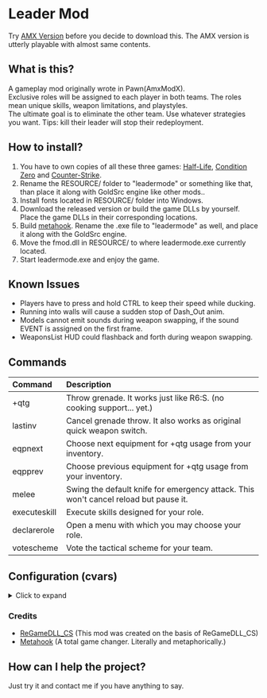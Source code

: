 # Leader Mod
Try [AMX Version](https://github.com/ShingekiNoRex/CS1.6-LeaderMode) before you decide to download this. The AMX version is utterly playable with almost same contents.

## What is this?
A gameplay mod originally wrote in Pawn(AmxModX).<br/>
Exclusive roles will be assigned to each player in both teams. The roles mean unique skills, weapon limitations, and playstyles.<br/>
The ultimate goal is to eliminate the other team. Use whatever strategies you want. Tips: kill their leader will stop their redeployment.

## How to install?
1. You have to own copies of all these three games: [Half-Life](https://store.steampowered.com/app/70/HalfLife/), [Condition Zero](https://store.steampowered.com/app/80/CounterStrike_Condition_Zero/) and [Counter-Strike](https://store.steampowered.com/app/10/CounterStrike/).
2. Rename the RESOURCE/ folder to "leadermode" or something like that, than place it along with GoldSrc engine like other mods..
3. Install fonts located in RESOURCE/ folder into Windows.
4. Download the released version or build the game DLLs by yourself. Place the game DLLs in their corresponding locations.
5. Build [metahook](https://github.com/nagist/metahook). Rename the .exe file to "leadermode" as well, and place it along with the GoldSrc engine.
6. Move the fmod.dll in RESOURCE/ to where leadermode.exe currently located.
7. Start leadermode.exe and enjoy the game.

## Known Issues
* Players have to press and hold CTRL to keep their speed while ducking.
* Running into walls will cause a sudden stop of Dash_Out anim.
* Models cannot emit sounds during weapon swapping, if the sound EVENT is assigned on the first frame.
* WeaponsList HUD could flashback and forth during weapon swapping.

## Commands
| Command                             | Description                                     |
| :---------------------------------- | :---------------------------------------------- |
| +qtg                                | Throw grenade. It works just like R6:S. (no cooking support... yet.) |
| lastinv                             | Cancel grenade throw. It also works as original quick weapon switch. |
| eqpnext                             | Choose next equipment for +qtg usage from your inventory. |
| eqpprev                             | Choose previous equipment for +qtg usage from your inventory. |
| melee                               | Swing the default knife for emergency attack. This won't cancel reload but pause it. |
| executeskill                        | Execute skills designed for your role. |
| declarerole                         | Open a menu with which you may choose your role. |
| votescheme                          | Vote the tactical scheme for your team. |

## Configuration (cvars)
<details>
<summary>Click to expand</summary>

| CVar                               | Default | Min | Max          | Description                                    |
| :--------------------------------- | :-----: | :-: | :----------: | :--------------------------------------------- |
| UNDER CONSTRUCTION                 | :-----: | :-: | :----------: | :--------------------------------------------- |
</details>

### Credits
* [ReGameDLL_CS](https://github.com/s1lentq/ReGameDLL_CS) (This mod was created on the basis of ReGameDLL_CS)
* [Metahook](https://github.com/nagist/metahook) (A total game changer. Literally and metaphorically.)

## How can I help the project?
Just try it and contact me if you have anything to say.
